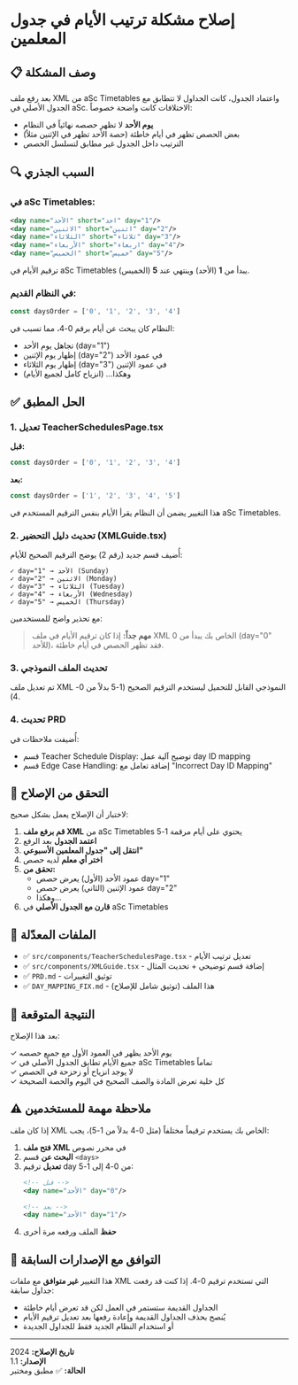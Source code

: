 # إصلاح مشكلة ترتيب الأيام في جدول المعلمين

## 📋 وصف المشكلة

بعد رفع ملف XML من aSc Timetables واعتماد الجدول، كانت الجداول لا تتطابق مع الجدول الأصلي في aSc. الاختلافات كانت واضحة خصوصاً:

- **يوم الأحد** لا تظهر حصصه نهائياً في النظام
- بعض الحصص تظهر في أيام خاطئة (حصة الأحد تظهر في الإثنين مثلاً)
- الترتيب داخل الجدول غير مطابق لتسلسل الحصص

## 🔍 السبب الجذري

### في aSc Timetables:
```xml
<day name="الأحد" short="احد" day="1"/>
<day name="الاثنين" short="اثنين" day="2"/>
<day name="الثلاثاء" short="ثلاثاء" day="3"/>
<day name="الأربعاء" short="اربعاء" day="4"/>
<day name="الخميس" short="خميس" day="5"/>
```

ترقيم الأيام في aSc Timetables يبدأ من **1** (الأحد) وينتهي عند **5** (الخميس).

### في النظام القديم:
```typescript
const daysOrder = ['0', '1', '2', '3', '4']
```

النظام كان يبحث عن أيام برقم 0-4، مما تسبب في:
- تجاهل يوم الأحد (day="1")
- إظهار يوم الإثنين (day="2") في عمود الأحد
- إظهار يوم الثلاثاء (day="3") في عمود الإثنين
- وهكذا... (انزياح كامل لجميع الأيام)

## ✅ الحل المطبق

### 1. تعديل TeacherSchedulesPage.tsx

**قبل:**
```typescript
const daysOrder = ['0', '1', '2', '3', '4']
```

**بعد:**
```typescript
const daysOrder = ['1', '2', '3', '4', '5']
```

هذا التغيير يضمن أن النظام يقرأ الأيام بنفس الترقيم المستخدم في aSc Timetables.

### 2. تحديث دليل التحضير (XMLGuide.tsx)

أُضيف قسم جديد (رقم 2) يوضح الترقيم الصحيح للأيام:

```
✓ day="1" → الأحد (Sunday)
✓ day="2" → الاثنين (Monday)
✓ day="3" → الثلاثاء (Tuesday)
✓ day="4" → الأربعاء (Wednesday)
✓ day="5" → الخميس (Thursday)
```

مع تحذير واضح للمستخدمين:
> **مهم جداً:** إذا كان ترقيم الأيام في ملف XML الخاص بك يبدأ من 0 (day="0" للأحد)، فقد تظهر الحصص في أيام خاطئة.

### 3. تحديث الملف النموذجي

تم تعديل ملف XML النموذجي القابل للتحميل ليستخدم الترقيم الصحيح (1-5 بدلاً من 0-4).

### 4. تحديث PRD

أُضيفت ملاحظات في:
- قسم Teacher Schedule Display: توضيح آلية عمل day ID mapping
- قسم Edge Case Handling: إضافة تعامل مع "Incorrect Day ID Mapping"

## 🧪 التحقق من الإصلاح

لاختبار أن الإصلاح يعمل بشكل صحيح:

1. **قم برفع ملف XML** من aSc Timetables يحتوي على أيام مرقمة 1-5
2. **اعتمد الجدول** بعد الرفع
3. **انتقل إلى "جدول المعلمين الأسبوعي"**
4. **اختر أي معلم** لديه حصص
5. **تحقق من:**
   - عمود الأحد (الأول) يعرض حصص day="1"
   - عمود الإثنين (الثاني) يعرض حصص day="2"
   - وهكذا...
6. **قارن مع الجدول الأصلي** في aSc Timetables

## 📝 الملفات المعدّلة

- ✅ `src/components/TeacherSchedulesPage.tsx` - تعديل ترتيب الأيام
- ✅ `src/components/XMLGuide.tsx` - إضافة قسم توضيحي + تحديث المثال
- ✅ `PRD.md` - توثيق التغييرات
- ✅ `DAY_MAPPING_FIX.md` - هذا الملف (توثيق شامل للإصلاح)

## 🎯 النتيجة المتوقعة

بعد هذا الإصلاح:

✓ يوم الأحد يظهر في العمود الأول مع جميع حصصه  
✓ جميع الأيام تطابق الجدول الأصلي في aSc Timetables تماماً  
✓ لا يوجد انزياح أو زحزحة في الحصص  
✓ كل خلية تعرض المادة والصف الصحيح في اليوم والحصة الصحيحة  

## ⚠️ ملاحظة مهمة للمستخدمين

إذا كان ملف XML الخاص بك يستخدم ترقيماً مختلفاً (مثل 0-4 بدلاً من 1-5)، يجب:

1. **فتح ملف XML** في محرر نصوص
2. **البحث عن** قسم `<days>`
3. **تعديل** ترقيم day من 0-4 إلى 1-5:
   ```xml
   <!-- قبل -->
   <day name="الأحد" day="0"/>
   
   <!-- بعد -->
   <day name="الأحد" day="1"/>
   ```
4. **حفظ** الملف ورفعه مرة أخرى

## 🔄 التوافق مع الإصدارات السابقة

هذا التغيير **غير متوافق** مع ملفات XML التي تستخدم ترقيم 0-4. إذا كنت قد رفعت جداول سابقة:

- الجداول القديمة ستستمر في العمل لكن قد تعرض أيام خاطئة
- يُنصح بحذف الجداول القديمة وإعادة رفعها بعد تعديل ترقيم الأيام
- أو استخدام النظام الجديد فقط للجداول الجديدة

---

**تاريخ الإصلاح:** 2024  
**الإصدار:** 1.1  
**الحالة:** ✅ مطبق ومختبر
